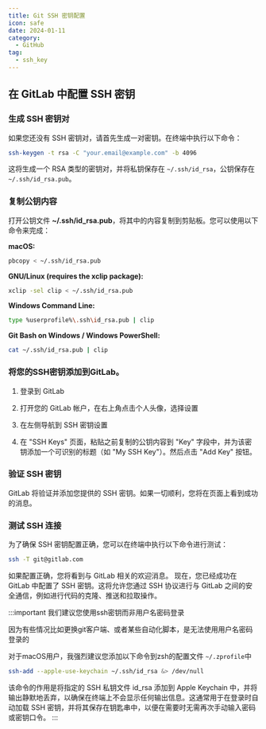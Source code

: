 ```yaml
---
title: Git SSH 密钥配置
icon: safe
date: 2024-01-11
category:
  - GitHub
tag:
  - ssh_key
---
```


## 在 GitLab 中配置 SSH 密钥

### 生成 SSH 密钥对

如果您还没有 SSH 密钥对，请首先生成一对密钥。在终端中执行以下命令：

```sh
ssh-keygen -t rsa -C "your.email@example.com" -b 4096
```

这将生成一个 RSA 类型的密钥对，并将私钥保存在 `~/.ssh/id_rsa`，公钥保存在 `~/.ssh/id_rsa.pub`。

### 复制公钥内容

打开公钥文件 **~/.ssh/id_rsa.pub**，将其中的内容复制到剪贴板。您可以使用以下命令来完成：

**macOS:**
```sh
pbcopy < ~/.ssh/id_rsa.pub
```
**GNU/Linux (requires the xclip package):**
```sh
xclip -sel clip < ~/.ssh/id_rsa.pub
```
**Windows Command Line:**
```sh
type %userprofile%\.ssh\id_rsa.pub | clip
```
**Git Bash on Windows / Windows PowerShell:**
```sh
cat ~/.ssh/id_rsa.pub | clip
```

### 将您的SSH密钥添加到GitLab。

1. 登录到 GitLab

2. 打开您的 GitLab 帐户，在右上角点击个人头像，选择设置

3. 在左侧导航到 SSH 密钥设置

4. 在 "SSH Keys" 页面，粘贴之前复制的公钥内容到 "Key" 字段中，并为该密钥添加一个可识别的标题（如 "My SSH Key"）。然后点击 "Add Key" 按钮。

### 验证 SSH 密钥

GitLab 将验证并添加您提供的 SSH 密钥。如果一切顺利，您将在页面上看到成功的消息。

### 测试 SSH 连接

为了确保 SSH 密钥配置正确，您可以在终端中执行以下命令进行测试：

```bash
ssh -T git@gitlab.com
```

如果配置正确，您将看到与 GitLab 相关的欢迎消息。
现在，您已经成功在 GitLab 中配置了 SSH 密钥。这将允许您通过 SSH 协议进行与 GitLab 之间的安全通信，例如进行代码的克隆、推送和拉取操作。

:::important
我们建议您使用ssh密钥而非用户名密码登录

因为有些情况比如更换git客户端、或者某些自动化脚本，是无法使用用户名密码登录的

对于macOS用户，我强烈建议您添加以下命令到zsh的配置文件 `~/.zprofile`中
```sh
ssh-add --apple-use-keychain ~/.ssh/id_rsa &> /dev/null
```
该命令的作用是将指定的 SSH 私钥文件 id_rsa 添加到 Apple Keychain 中，并将输出静默地丢弃，以确保在终端上不会显示任何输出信息。这通常用于在登录时自动加载 SSH 密钥，并将其保存在钥匙串中，以便在需要时无需再次手动输入密码或密钥口令。
:::